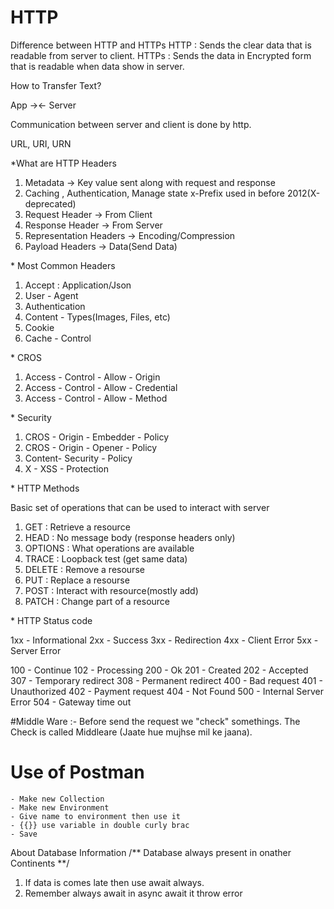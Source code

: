 # HTTP

Difference between HTTP and HTTPs
HTTP : Sends the clear data that is readable from server to client.
HTTPs : Sends the data in Encrypted form that is readable when data show in server.

How to Transfer Text?

App -><- Server

Communication between server and client is done by http.

URL, URI, URN

\*What are HTTP Headers

1. Metadata -> Key value sent along with request and response
2. Caching , Authentication, Manage state
   x-Prefix used in before 2012(X-deprecated)
3. Request Header -> From Client
4. Response Header -> From Server
5. Representation Headers -> Encoding/Compression
6. Payload Headers -> Data(Send Data)

\* Most Common Headers

1. Accept : Application/Json
2. User - Agent
3. Authentication
4. Content - Types(Images, Files, etc)
5. Cookie
6. Cache - Control

\* CROS

1. Access - Control - Allow - Origin
2. Access - Control - Allow - Credential
3. Access - Control - Allow - Method

\* Security

1. CROS - Origin - Embedder - Policy
2. CROS - Origin - Opener - Policy
3. Content- Security - Policy
4. X - XSS - Protection

\* HTTP Methods

Basic set of operations that can be used to interact with server

1. GET : Retrieve a resource
2. HEAD : No message body (response headers only)
3. OPTIONS : What operations are available
4. TRACE : Loopback test (get same data)
5. DELETE : Remove a resourse
6. PUT : Replace a resourse
7. POST : Interact with resource(mostly add)
8. PATCH : Change part of a resource

\* HTTP Status code

1xx - Informational
2xx - Success
3xx - Redirection
4xx - Client Error
5xx - Server Error

100 - Continue
102 - Processing
200 - Ok
201 - Created
202 - Accepted
307 - Temporary redirect
308 - Permanent redirect
400 - Bad request
401 - Unauthorized
402 - Payment request
404 - Not Found
500 - Internal Server Error
504 - Gateway time out

#Middle Ware :- Before send the request we "check" somethings. The Check is called Middleare (Jaate hue mujhse mil ke jaana).

# Use of Postman 
    - Make new Collection
    - Make new Environment
    - Give name to environment then use it
    - {{}} use variable in double curly brac
    - Save 

About Database Information
/** Database always present in onather Continents **/

1. If data is comes late then use await always.
2. Remember always await in async await it throw error
